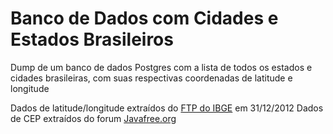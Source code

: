 Banco de Dados com Cidades e Estados Brasileiros
=========================

Dump de um banco de dados Postgres com a lista de todos os estados e cidades brasileiras, com suas respectivas coordenadas de latitude e longitude

Dados de latitude/longitude extraídos do [FTP do IBGE](ftp://geoftp.ibge.gov.br/organizacao_territorial/localidades/Google_KML/BR%20Localidades%202010%20v1.kml) em 31/12/2012
Dados de CEP extraídos do forum [Javafree.org](http://javafree.uol.com.br/topic-884983-Banco-de-Dados-de-CEP-atualizado-novembro-2012.html)
